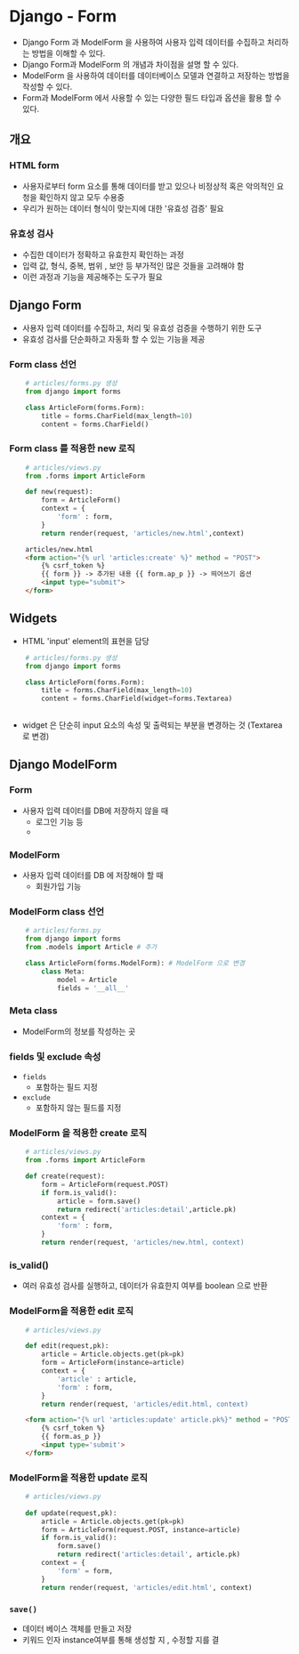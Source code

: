 # Django - Form
- Django Form 과 ModelForm 을 사용하여 사용자 입력 데이터를 수집하고 처리하는 방법을 이해할 수 있다.
- Django Form과 ModelForm 의 개념과 차이점을 설명 할 수 있다.
- ModelForm 을 사용하여 데이터를 데이터베이스 모델과 연결하고 저장하는 방법을 작성할 수 있다.
- Form과 ModelForm 에서 사용할 수 있는 다양한 필드 타입과 옵션을 활용 할 수 있다.

## 개요
### HTML form
- 사용자로부터 form 요소를 통해 데이터를 받고 있으나 비정상적 혹은 악의적인 요청을 확인하지 않고 모두 수용중
- 우리가 원하는 데이터 형식이 맞는지에 대한 '유효성 검증' 필요

### 유효성 검사
- 수집한 데이터가 정확하고 유효한지 확인하는 과정
- 입력 값, 형식, 중복, 범위 , 보안 등 부가적인 많은 것들을 고려해야 함
- 이런 과정과 기능을 제공해주는 도구가 필요

## Django Form
- 사용자 입력 데이터를 수집하고, 처리 및 유효성 검증을 수행하기 위한 도구
- 유효성 검사를 단순화하고 자동화 할 수 있는 기능을 제공

### Form class 선언
```python
	# articles/forms.py 생성
	from django import forms

	class ArticleForm(forms.Form):
		title = forms.CharField(max_length=10)
		content = forms.CharField()
```
### Form class 를 적용한 new 로직
```python
	# articles/views.py
	from .forms import ArticleForm

	def new(request):
		form = ArticleForm()
		context = {
			'form' : form,
		}
		return render(request, 'articles/new.html',context)
```
```html
	articles/new.html
	<form action="{% url 'articles:create' %}" method = "POST">
		{% csrf_token %}
		{{ form }} -> 추가된 내용 {{ form.ap_p }} -> 띄어쓰기 옵션
		<input type="submit">
	</form>
```

## Widgets
- HTML 'input' element의 표현을 담당
```python
	# articles/forms.py 생성
	from django import forms

	class ArticleForm(forms.Form):
		title = forms.CharField(max_length=10)
		content = forms.CharField(widget=forms.Textarea)
		
```
- widget 은 단순히 input 요소의 속성 및 출력되는 부분을 변경하는 것 (Textarea 로 변경)

## Django ModelForm

### Form
- 사용자 입력 데이터를 DB에 저장하지 않을 때
	- 로그인 기능 등
	- 
### ModelForm
- 사용자 입력 데이터를 DB 에 저장해야 할 때
	- 회원가입 기능 

### ModelForm class 선언
```python
	# articles/forms.py
	from django import forms
	from .models import Article # 추가

	class ArticleForm(forms.ModelForm): # ModelForm 으로 변경
		class Meta:
			model = Article
			fields = '__all__'
```

### Meta class 
- ModelForm의 정보를 작성하는 곳

### fields 및 exclude 속성
- `fields`
	- 포함하는 필드 지정
- `exclude`
	- 포함하지 않는 필드를 지정

### ModelForm 을 적용한 create 로직
```python
	# articles/views.py
	from .forms import ArticleForm

	def create(request):
		form = ArticleForm(request.POST)
		if form.is_valid():
			article = form.save()
			return redirect('articles:detail',article.pk)
		context = {
			'form' : form,
		}
		return render(request, 'articles/new.html, context)
```
### is_valid()
- 여러 유효성 검사를 실행하고, 데이터가 유효한지 여부를 boolean 으로 반환

### ModelForm을 적용한 edit 로직
```python
	# articles/views.py

	def edit(request,pk):
		article = Article.objects.get(pk=pk)
		form = ArticleForm(instance=article)
		context = {
			'article' : article,
			'form' : form,
		}
		return render(request, 'articles/edit.html, context)
```
```html
	<form action="{% url 'articles:update' article.pk%}" method = "POST">
		{% csrf_token %}
		{{ form.as_p }}
		<input type='submit'>
	</form>
```

### ModelForm을 적용한 update 로직
```python
	# articles/views.py
	
	def update(request,pk):
		article = Article.objects.get(pk=pk)
		form = ArticleForm(request.POST, instance=article)
		if form.is_valid():
			form.save()
			return redirect('articles:detail', article.pk)
		context = {
			'form' = form,
		}
		return render(request, 'articles/edit.html', context)
```

### `save()`
- 데이터 베이스 객체를 만들고 저장
- 키워드 인자 instance여부를 통해 생성할 지 , 수정할 지를 결